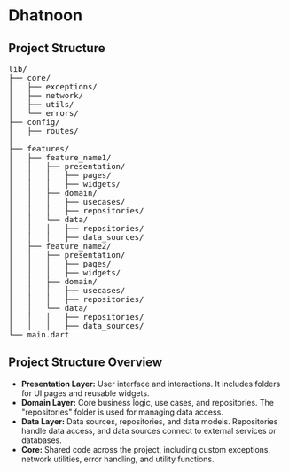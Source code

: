 <!DOCTYPE html>
<html>
<head>
  
</head>
<body>

<h1>Dhatnoon</h1>

<h2>Project Structure</h2>

<pre>
lib/
├── core/
│   ├── exceptions/
│   ├── network/
│   ├── utils/
│   └── errors/
├── config/
│   ├── routes/
│    
├── features/
│   ├── feature_name1/
│   │   ├── presentation/
│   │   │   ├── pages/
│   │   │   ├── widgets/
│   │   ├── domain/
│   │   │   ├── usecases/
│   │   │   ├── repositories/
│   │   └── data/
│   │   │   ├── repositories/
│   │   │   ├── data_sources/
│   ├── feature_name2/
│   │   ├── presentation/
│   │   │   ├── pages/
│   │   │   ├── widgets/
│   │   ├── domain/
│   │   │   ├── usecases/
│   │   │   ├── repositories/
│   │   └── data/
│   │   │   ├── repositories/
│   │   │   ├── data_sources/
└── main.dart
</pre>

<h2>Project Structure Overview</h2>

<ul>
  <li><strong>Presentation Layer:</strong> User interface and interactions. It includes folders for UI pages and reusable widgets.</li>
  <li><strong>Domain Layer:</strong> Core business logic, use cases, and repositories. The "repositories" folder is used for managing data access.</li>
  <li><strong>Data Layer:</strong> Data sources, repositories, and data models. Repositories handle data access, and data sources connect to external services or databases.</li>
  <li><strong>Core:</strong> Shared code across the project, including custom exceptions, network utilities, error handling, and utility functions.</li>
</ul>

</body>
</html>
